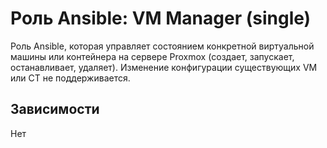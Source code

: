 Роль Ansible: VM Manager (single)
===

Роль Ansible, которая управляет состоянием конкретной виртуальной машины или контейнера на сервере Proxmox (создает, запускает, останавливает, удаляет). Изменение конфигурации существующих VM или CT не поддерживается.

Зависимости
---
Нет
